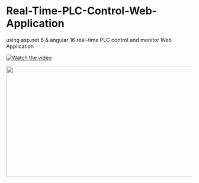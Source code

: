 # Real-Time-PLC-Control-Web-Application
using asp.net 6 &amp; angular 16 real-time PLC control and monitor Web Application

[![Watch the video](https://img.youtube.com/vi/e1HpK0Os1Pw/hqdefault.jpg)](https://www.youtube.com/embed/e1HpK0Os1Pw)

[<img src="https://img.youtube.com/vi/e1HpK0Os1Pw/hqdefault.jpg" width="600" height="300"
/>](https://www.youtube.com/embed/e1HpK0Os1Pw)

